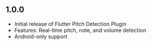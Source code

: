 ## 1.0.0

- Initial release of Flutter Pitch Detection Plugin
- Features: Real-time pitch, note, and volume detection
- Android-only support
